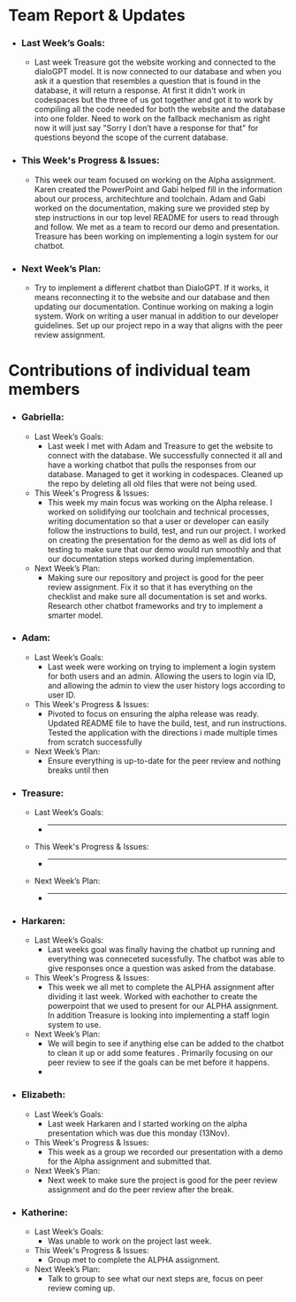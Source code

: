 # Team Report & Updates
  - ### Last Week’s Goals:
      -  Last week Treasure got the website working and connected to the dialoGPT model. It is now connected to our database and when you ask it a question that resembles a question that is found in the database, it will return a response. At first it didn't work in codespaces but the three of us got together and got it to work by compiling all the code needed for both the website and the database into one folder. Need to work on the fallback mechanism as right now it will just say "Sorry I don’t have a response for that" for questions beyond the scope of the current database.
  - ### This Week's Progress & Issues:
      -  This week our team focused on working on the Alpha assignment. Karen created the PowerPoint and Gabi helped fill in the information about our process, architechture and toolchain. Adam and Gabi worked on the documentation, making sure we provided step by step instructions in our top level README for users to read through and follow. We met as a team to record our demo and presentation. Treasure has been working on implementing a login system for our chatbot. 
  - ### Next Week’s Plan:
      -  Try to implement a different chatbot than DialoGPT. If it works, it means reconnecting it to the website and our database and then updating our documentation. Continue working on making a login system. Work on writing a user manual in addition to our developer guidelines. Set up our project repo in a way that aligns with the peer review assignment.

# Contributions of individual team members
  - ### Gabriella:
      - Last Week’s Goals:
          -  Last week I met with Adam and Treasure to get the website to connect with the database. We successfully connected it all and have a working chatbot that pulls the responses from our database. Managed to get it working in codespaces. Cleaned up the repo by deleting all old files that were not being used.
      - This Week's Progress & Issues:
          -  This week my main focus was working on the Alpha release. I worked on solidifying our toolchain and technical processes, writing documentation so that a user or developer can easily follow the instructions to build, test, and run our project. I worked on creating the presentation for the demo as well as did lots of testing to make sure that our demo would run smoothly and that our documentation steps worked during implementation. 
      - Next Week’s Plan:
          -  Making sure our repository and project is good for the peer review assignment. Fix it so that it has everything on the checklist and make sure all documentation is set and works. Research other chatbot frameworks and try to implement a smarter model. 
  
  - ### Adam:
      - Last Week’s Goals:
          -  Last week were working on trying to implement a login system for both users and an admin. Allowing the users to login via ID, and allowing the admin to view the user history logs according to user ID.
      - This Week's Progress & Issues:
          -  Pivoted to focus on ensuring the alpha release was ready. Updated README file to have the build, test, and run instructions. Tested the application with the directions i made multiple times from scratch successfully 
      - Next Week’s Plan:
          -  Ensure everything is up-to-date for the peer review and nothing breaks until then
        
        
  - ### Treasure:
      - Last Week’s Goals:
          -  ________________________________________________________________
      - This Week's Progress & Issues:
          -  ________________________________________________________________
      - Next Week’s Plan:
          -  ________________________________________________________________
          
  - ### Harkaren:
      - Last Week’s Goals:
          - Last weeks goal was finally having the chatbot up running and everything was conneceted sucessfully. The chatbot was able to give responses once a question was asked from the database. 
      - This Week's Progress & Issues:
          -  This week we all met to complete the ALPHA assignment after dividing it last week. Worked with eachother to create the powerpoint that we used to present for our ALPHA assignment. In addition Treasure is looking into implementing a staff login system to use. 
      - Next Week’s Plan:
          -  We will begin to see if anything else can be added to the chatbot to clean it up or add some features . Primarily focusing on our peer review to see if the goals can be met before it happens.
          -  
  - ### Elizabeth:
      - Last Week’s Goals:
          -  Last week Harkaren and I started working on the alpha presentation which was due this monday (13Nov).
      - This Week's Progress & Issues:
          -  This week as a group we recorded our presentation with a demo for the Alpha assignment and submitted that.
      - Next Week’s Plan:
          - Next week to make sure the project is good for the peer review assignment and do the peer review after the break. 
        
  - ### Katherine:
      - Last Week’s Goals:
          -  Was unable to work on the project last week.
      - This Week's Progress & Issues:
          -  Group met to complete the ALPHA assignment.
      - Next Week’s Plan:
          -  Talk to group to see what our next steps are, focus on peer review coming up.

      

